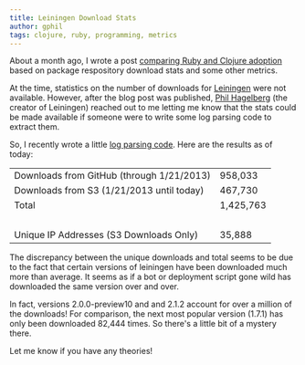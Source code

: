 ```yaml
---
title: Leiningen Download Stats
author: gphil
tags: clojure, ruby, programming, metrics
---
```


About a month ago, I wrote a post [comparing Ruby and Clojure adoption](2013-06-10-tracking-clojure-versus-ruby-adoption.markdown) based on package respository download stats and some other metrics.

At the time, statistics on the number of downloads for [Leiningen](http://http://leiningen.org/) were not available. However, after the blog post was published, [Phil Hagelberg](http://technomancy.us/) (the creator of Leiningen) reached out to me letting me know that the stats could be made available if someone were to write some log parsing code to extract them.

So, I recently wrote a little [log parsing code](https://github.com/technomancy/leiningen/pull/1252). Here are the results as of today:

<table class="leiningen-downloads">
        <tr>
               <td>Downloads from GitHub (through 1/21/2013)</td>
               <td>958,033</td>
        </tr>
        <tr>
               <td>Downloads from S3 (1/21/2013 until today)</td>
               <td>467,730</td>
        </tr>
        <tr>
               <td>Total</td>
               <td>1,425,763</td>
        </tr>
        <tr>
                <td><br /></td>
                <td><br /></td>
        </tr>
        <tr>
                <td>Unique IP Addresses (S3 Downloads Only)</td>
                <td>35,888</td>
        </tr>

</table>

The discrepancy between the unique downloads and total seems to be due to the fact that certain versions of leiningen have been downloaded much more than average. It seems as if a bot or deployment script gone wild has downloaded the same version over and over.

In fact, versions 2.0.0-preview10 and and 2.1.2 account for over a million of the downloads! For comparison, the next most popular version (1.7.1) has only been downloaded 82,444 times. So there's a little bit of a mystery there.

Let me know if you have any theories!